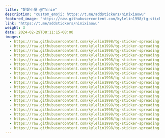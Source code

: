```yaml
---
title: "妮妮小屋 @YTnnie"
description: "custom_emoji: https://t.me/addstickers/ninixiaowu"
featured_image: "https://raw.githubusercontent.com/kylelin1998/tg-sticker-spreading-worldwide-images/main/img/14304788-eec0-42fa-b77e-dc619b9d6182.jpg"
link: "https://t.me/addstickers/ninixiaowu"
weight: 3
date: 2024-02-29T08:11:15+08:00
images:
  - https://raw.githubusercontent.com/kylelin1998/tg-sticker-spreading-worldwide-images/main/img/14304788-eec0-42fa-b77e-dc619b9d6182.jpg
  - https://raw.githubusercontent.com/kylelin1998/tg-sticker-spreading-worldwide-images/main/img/9a801d98-bcb2-4111-a0db-59593575e04c.jpg
  - https://raw.githubusercontent.com/kylelin1998/tg-sticker-spreading-worldwide-images/main/img/0732a4b5-36e2-45e6-bf31-ed9d04bd453e.jpg
  - https://raw.githubusercontent.com/kylelin1998/tg-sticker-spreading-worldwide-images/main/img/d2cfd2c7-1766-4e0d-b9e6-833e7e263dc3.jpg
  - https://raw.githubusercontent.com/kylelin1998/tg-sticker-spreading-worldwide-images/main/img/b2e11903-b077-45bd-b93d-93ea0a5c40db.jpg
  - https://raw.githubusercontent.com/kylelin1998/tg-sticker-spreading-worldwide-images/main/img/5b4d2172-700a-40f7-b65c-9f3e4b916038.jpg
  - https://raw.githubusercontent.com/kylelin1998/tg-sticker-spreading-worldwide-images/main/img/ecb36e4a-19af-4540-a6c2-ae0d3c091901.jpg
  - https://raw.githubusercontent.com/kylelin1998/tg-sticker-spreading-worldwide-images/main/img/87a528d5-57df-4aca-84cc-96dbd13a01e8.jpg
  - https://raw.githubusercontent.com/kylelin1998/tg-sticker-spreading-worldwide-images/main/img/64308cdb-db1f-4db9-ad21-e0fa51ce22a0.jpg
  - https://raw.githubusercontent.com/kylelin1998/tg-sticker-spreading-worldwide-images/main/img/b62483bb-bf44-4f7f-8498-40f3eb99e78a.jpg
  - https://raw.githubusercontent.com/kylelin1998/tg-sticker-spreading-worldwide-images/main/img/2c42ef3a-e125-4f91-895c-573bd7faaac3.jpg
  - https://raw.githubusercontent.com/kylelin1998/tg-sticker-spreading-worldwide-images/main/img/dcbe838e-9dab-40b4-b271-c4c60760aad4.jpg
  - https://raw.githubusercontent.com/kylelin1998/tg-sticker-spreading-worldwide-images/main/img/41695a4c-87e2-46a6-ba9f-7bbe4b233b9d.jpg
  - https://raw.githubusercontent.com/kylelin1998/tg-sticker-spreading-worldwide-images/main/img/62746342-2de8-44ca-93ec-3257561602f8.jpg
  - https://raw.githubusercontent.com/kylelin1998/tg-sticker-spreading-worldwide-images/main/img/00cae5ff-3660-4c24-b758-8ae7649f9d88.jpg
  - https://raw.githubusercontent.com/kylelin1998/tg-sticker-spreading-worldwide-images/main/img/d42a7566-0f25-436d-9fb6-6efdffe88161.jpg
  - https://raw.githubusercontent.com/kylelin1998/tg-sticker-spreading-worldwide-images/main/img/0f565b4c-7be5-4473-8eec-c9843f6e208a.jpg
  - https://raw.githubusercontent.com/kylelin1998/tg-sticker-spreading-worldwide-images/main/img/eac8c3d1-4f51-4085-a798-cf5f1ea559d1.jpg
  - https://raw.githubusercontent.com/kylelin1998/tg-sticker-spreading-worldwide-images/main/img/79cc4e36-9332-4d93-b66c-2f6d3cdd1922.jpg
  - https://raw.githubusercontent.com/kylelin1998/tg-sticker-spreading-worldwide-images/main/img/370b7c41-fe0f-4057-9ac1-0d4a1132c87b.jpg
---
```

